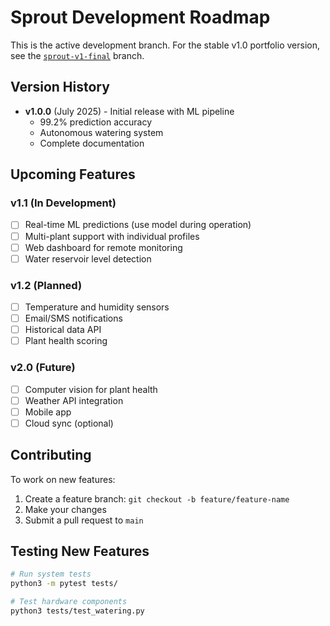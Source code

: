 # Sprout Development Roadmap

This is the active development branch. For the stable v1.0 portfolio version, see the [`sprout-v1-final`](https://github.com/reallyreallyryan/sprout-v1/tree/sprout-v1-final) branch.

## Version History

- **v1.0.0** (July 2025) - Initial release with ML pipeline
  - 99.2% prediction accuracy
  - Autonomous watering system
  - Complete documentation

## Upcoming Features

### v1.1 (In Development)
- [ ] Real-time ML predictions (use model during operation)
- [ ] Multi-plant support with individual profiles
- [ ] Web dashboard for remote monitoring
- [ ] Water reservoir level detection

### v1.2 (Planned)
- [ ] Temperature and humidity sensors
- [ ] Email/SMS notifications
- [ ] Historical data API
- [ ] Plant health scoring

### v2.0 (Future)
- [ ] Computer vision for plant health
- [ ] Weather API integration
- [ ] Mobile app
- [ ] Cloud sync (optional)

## Contributing

To work on new features:
1. Create a feature branch: `git checkout -b feature/feature-name`
2. Make your changes
3. Submit a pull request to `main`

## Testing New Features

```bash
# Run system tests
python3 -m pytest tests/

# Test hardware components
python3 tests/test_watering.py
